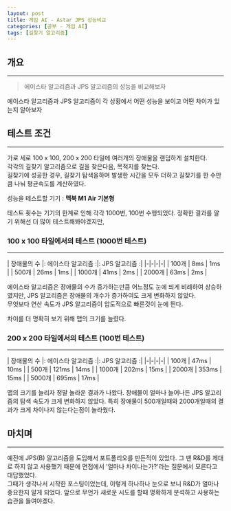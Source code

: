 ```yaml
---
layout: post
title: 게임 AI - Astar JPS 성능비교
categories: [공부 - 게임 AI]
tags: [길찾기 알고리즘]
---
```


## 개요
***
> 에이스타 알고리즘과 JPS 알고리즘의 성능을 비교해보자

에이스타 알고리즘과 JPS 알고리즘이 각 상황에서 어떤 성능을 보이고 어떤 차이가 있는지 알아보자

## 테스트 조건
***
가로 세로 100 x 100, 200 x 200 타일에 여러개의 장애물을 랜덤하게 설치한다.  
각각의 길찾기 알고리즘으로 길을 찾은다음, 목적지를 찾는다.  
길찾기에 성공한 경우, 길찾기 탐색을하며 발생한 시간을 모두 더하고 길찾기를 한 수만큼 나눠 평균속도를 계산하였다.

성능을 테스트할 기기 : **맥북 M1 Air 기본형**

테스트 횟수는 기기의 한계로 인해 각각 1000번, 100번 수행되었다. 정확한 결과를 알기 위해선 더 많이 테스트해봐야겠지만, 

### 100 x 100 타일에서의 테스트 (1000번 테스트)
***

| 장애물의 수 |: 에이스타 알고리즘 :|: JPS 알고리즘 :|
|-|-|-|-|
| 100개 | 8ms | 1ms |
| 500개 | 26ms | 1ms |
| 1000개 | 41ms | 2ms |
| 2000개 | 63ms | 2ms |

에이스타 알고리즘은 장애물의 수가 증가하는만큼 어느정도 눈에 띄게 비례하여 상승하였지만, JPS 알고리즘은 장애물의 개수가 증가하여도 크게 변화하지 않았다.  
무엇보다 연산 속도가 JPS 알고리즘이 압도적으로 빠른것이 눈에 띈다.

차이를 더 명확히 보기 위해 맵의 크기를 늘렸다.

### 200 x 200 타일에서의 테스트 (100번 테스트)
***

| 장애물의 수 |: 에이스타 알고리즘 :|: JPS 알고리즘 :|
|-|-|-|-|
| 100개 | 47ms | 10ms |
| 500개 | 121ms | 14ms |
| 1000개 | 202ms | 15ms |
| 2000개 | 353ms | 15ms |
| 5000개 | 695ms | 17ms |

맵의 크기를 늘리자 정말 놀라운 결과가 나왔다. 장애물이 얼마나 늘어나든 JPS 알고리즘의 탐색 속도가 크게 변화하지 않았다.
특히 장애물이 500개일때와 2000개일때의 결과가 크게 차이나지 않는다는점이 놀라웠다.

## 마치며
***
예전에 JPS(B) 알고리즘을 도입해서 포트폴리오를 만든적이 있었다.
그 땐 R&D를 제대로 하지 않고 사용했기 때문에 면접에서 '얼마나 차이나는가?'라는 질문에서 모른다고 대답했었다.  
그때가 생각나서 시작한 포스팅이었는데, 이렇게 하나하나 눈으로 보니 R&D가 얼마나 중요한지 알게 되었다. 앞으로 무언가 새로운 시도를 할때 명확하게 분석하고 사용하는 습관을 들여야겠다.